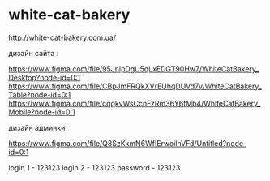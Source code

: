 # white-cat-bakery

http://white-cat-bakery.com.ua/

дизайн сайта :

https://www.figma.com/file/95JnipDgU5qLxEDGT90Hw7/WhiteCatBakery_Desktop?node-id=0:1 
https://www.figma.com/file/CBpJmFRQkXVrEUhqDUVd7v/WhiteCatBakery_Table?node-id=0:1 
https://www.figma.com/file/cqqkvWsCcnFzRm36Y6tMb4/WhiteCatBakery_Mobile?node-id=0:1

дизайн админки:

https://www.figma.com/file/Q8SzKkmN6WfIErwoilhVFd/Untitled?node-id=0:1

login 1 - 123123 login 2 - 123123 password - 123123
